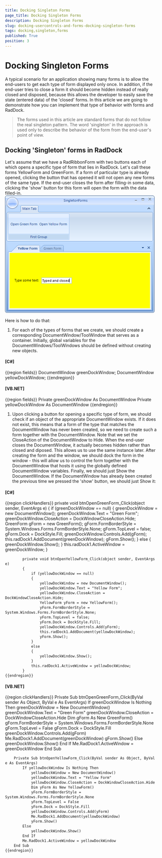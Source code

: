 ```yaml
---
title: Docking Singleton Forms
page_title: Docking Singleton Forms
description: Docking Singleton Forms
slug: docking-usercontrols-and-forms-docking-singleton-forms
tags: docking,singleton,forms
published: True
position: 3
---
```


# Docking Singleton Forms



A typical scenario for an application showing many forms is to allow the end-users to get each type of form
        displayed only once. In addition, if the end-user tries to close a form it should become hidden instead of
        really closed and disposed, because this allows the developer to easily save the state (entered data)
        of the 'closed' forms. In this article we are going to demonstrate how you can implement that type of behavior
        with forms and RadDock.
        

>The forms used in this article are standard forms that do not follow the real singleton pattern.
            The word 'singleton' in the approach is used only to describe the behavior of the form from the end-user's point
            of view.
          

## Docking 'Singleton' forms in RadDock

Let's assume that we have a RadRibbonForm with two buttons each of which opens a specific type of form
          that lies in RadDock. Let's call these forms YellowForm and GreenForm. If a form of particular type is already
          opened, clicking the button that has opened it will not open any new forms of the same type. If the end-user closes
          the form after filling-in some data, clicking the 'show' button for this form will open the form with the data filled-in.
        ![docking-usercontrols-and-forms-docking-singleton-forms 001](images/docking-usercontrols-and-forms-docking-singleton-forms001.png)

Here is how to do that:
          

1. For each of the types of forms that we create, we should create a corresponding DocumentWindow/ToolWindow
                that serves as a container. Initially, global variables for the DocumentWindows/ToolWindows should be
                defined without creating new objects.
                

#### __[C#]__

{{region fields}}
	        DocumentWindow greenDockWindow;
	        DocumentWindow yellowDockWindow;
	{{endregion}}



#### __[VB.NET]__

{{region fields}}
	    Private greenDockWindow As DocumentWindow
	    Private yellowDockWindow As DocumentWindow
	{{endregion}}



1. Upon clicking a button for opening a specific type of form,
                we should check if an object of the appropriate DocumentWindow exists. If it does not
                exist, this means that a form of the type that matches the DocumentWindow has never been created, so we
                need to create such a form together with the DocumentWindow.
                Note that we set the CloseAction of the DocumentWindow to Hide.
                When the end-user closes the DocumentWindow, it actually becomes hidden rather than closed and diposed. This allows
                us to use the same instance later. After creating the form and the window, we should dock the form in the
                window - this will allow us to control the form together with the DocumentWindow that hosts it using
                the globally defined DocumentWindow variables. Finally, we should just Show the DocumentWindow. If the
                DocumentWindow has already been created the previous time we pressed the 'show' button, we should just Show it:
              

#### __[C#]__

{{region clickHandlers}}
	        private void btnOpenGreenForm_Click(object sender, EventArgs e)
	        {
	            if (greenDockWindow == null)
	            {
	                greenDockWindow = new DocumentWindow();
	                greenDockWindow.Text = "Green Form";
	                greenDockWindow.CloseAction = DockWindowCloseAction.Hide;
	                GreenForm gForm = new GreenForm();
	                gForm.FormBorderStyle = System.Windows.Forms.FormBorderStyle.None;
	                gForm.TopLevel = false;
	                gForm.Dock = DockStyle.Fill;
	                greenDockWindow.Controls.Add(gForm);
	                this.radDock1.AddDocument(greenDockWindow);
	                gForm.Show();
	            }
	            else
	            {
	                greenDockWindow.Show();
	            }
	            this.radDock1.ActiveWindow = greenDockWindow;
	        }
	
	        private void btnOpenYellowForm_Click(object sender, EventArgs e)
	        {
	            if (yellowDockWindow == null)
	            {
	                yellowDockWindow = new DocumentWindow();
	                yellowDockWindow.Text = "Yellow Form";
	                yellowDockWindow.CloseAction = DockWindowCloseAction.Hide;
	                YellowForm yForm = new YellowForm();
	                yForm.FormBorderStyle = System.Windows.Forms.FormBorderStyle.None;
	                yForm.TopLevel = false;
	                yForm.Dock = DockStyle.Fill;
	                yellowDockWindow.Controls.Add(yForm);
	                this.radDock1.AddDocument(yellowDockWindow);
	                yForm.Show();
	            }
	            else
	            {
	                yellowDockWindow.Show();
	            }
	            this.radDock1.ActiveWindow = yellowDockWindow;
	        }
	{{endregion}}



#### __[VB.NET]__

{{region clickHandlers}}
	    Private Sub btnOpenGreenForm_Click(ByVal sender As Object, ByVal e As EventArgs)
	        If greenDockWindow Is Nothing Then
	            greenDockWindow = New DocumentWindow()
	            greenDockWindow.Text = "Green Form"
	            greenDockWindow.CloseAction = DockWindowCloseAction.Hide
	            Dim gForm As New GreenForm()
	            gForm.FormBorderStyle = System.Windows.Forms.FormBorderStyle.None
	            gForm.TopLevel = False
	            gForm.Dock = DockStyle.Fill
	            greenDockWindow.Controls.Add(gForm)
	            Me.RadDock1.AddDocument(greenDockWindow)
	            gForm.Show()
	        Else
	            greenDockWindow.Show()
	        End If
	        Me.RadDock1.ActiveWindow = greenDockWindow
	    End Sub
	
	    Private Sub btnOpenYellowForm_Click(ByVal sender As Object, ByVal e As EventArgs)
	        If yellowDockWindow Is Nothing Then
	            yellowDockWindow = New DocumentWindow()
	            yellowDockWindow.Text = "Yellow Form"
	            yellowDockWindow.CloseAction = DockWindowCloseAction.Hide
	            Dim yForm As New YellowForm()
	            yForm.FormBorderStyle = System.Windows.Forms.FormBorderStyle.None
	            yForm.TopLevel = False
	            yForm.Dock = DockStyle.Fill
	            yellowDockWindow.Controls.Add(yForm)
	            Me.RadDock1.AddDocument(yellowDockWindow)
	            yForm.Show()
	        Else
	            yellowDockWindow.Show()
	        End If
	        Me.RadDock1.ActiveWindow = yellowDockWindow
	    End Sub
	{{endregion}}


